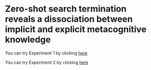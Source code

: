 # Zero-shot search termination reveals a dissociation between implicit and explicit metacognitive knowledge


You can try Experiment 1 by clicking [here](https://matanmazor.github.io/termination/experiments/demos/exp1/)

You can try Experiment 2 by clicking [here](https://matanmazor.github.io/termination/experiments/demos/exp2/)
